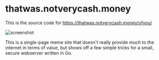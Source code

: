 # thatwas.notverycash.money

This is the source code for https://thatwas.notverycash.money/ofyou/

![screenshot](cash-small.avif)

This is a single-page meme site that doesn't really provide much to the internet in terms of value, but shows off a few simple tricks for a small, secure webserver written in Go.
